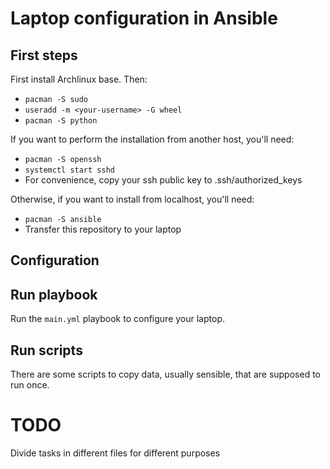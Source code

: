 # Laptop configuration in Ansible

## First steps

First install Archlinux base. Then:

  * `pacman -S sudo`
  * `useradd -m <your-username> -G wheel`
  * `pacman -S python`

If you want to perform the installation from another host, you'll need:

  * `pacman -S openssh`
  * `systemctl start sshd`
  * For convenience, copy your ssh public key to .ssh/authorized_keys

Otherwise, if you want to install from localhost, you'll need:

  * `pacman -S ansible`
  * Transfer this repository to your laptop

## Configuration

## Run playbook

Run the `main.yml` playbook to configure your laptop.

## Run scripts

There are some scripts to copy data, usually sensible, that are supposed to run once.

# TODO

Divide tasks in different files for different purposes
